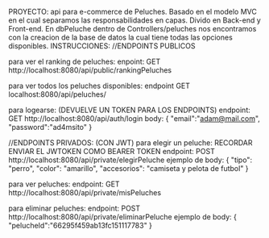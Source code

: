 PROYECTO: api para e-commerce de Peluches. Basado en el modelo MVC en el cual separamos las responsabilidades en capas. Divido en Back-end y Front-end. 
En dbPeluche dentro de Controllers/peluches nos encontramos con la creacion de la base de datos la cual tiene todas las opciones disponibles.
INSTRUCCIONES:
//ENDPOINTS PUBLICOS

para ver el ranking de peluches:
enpoint: GET http://localhost:8080/api/public/rankingPeluches

para ver todos los peluches disponibles:
endpoint GET localhost:8080/api/peluches/

para logearse: (DEVUELVE UN TOKEN PARA LOS ENDPOINTS)
endpoint: GET http://localhost:8080/api/auth/login
body:
{
    "email":"adam@mail.com",
    "password":"ad4msito"
}

//ENDPOINTS PRIVADOS: (CON JWT)
para elegir un peluche: RECORDAR ENVIAR EL JWTOKEN COMO BEARER TOKEN
endpoint: POST http://localhost:8080/api/private/elegirPeluche
ejemplo de body:
{
    "tipo": "perro",
    "color": "amarillo",
    "accesorios": "camiseta y pelota de futbol"
}

para ver peluches: 
endpoint: GET http://localhost:8080/api/private/misPeluches

para eliminar peluches:
endpoint: POST http://localhost:8080/api/private/eliminarPeluche
ejemplo de body:
{
    "pelucheId":"66295f459ab13fc151117783"
}
